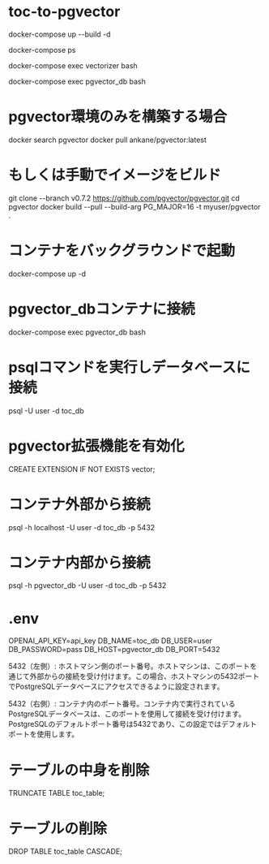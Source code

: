 # toc-to-pgvector

docker-compose up --build -d

docker-compose ps

docker-compose exec vectorizer bash

docker-compose exec pgvector_db bash


# pgvector環境のみを構築する場合
docker search pgvector
docker pull ankane/pgvector:latest

# もしくは手動でイメージをビルド
git clone --branch v0.7.2 https://github.com/pgvector/pgvector.git
cd pgvector
docker build --pull --build-arg PG_MAJOR=16 -t myuser/pgvector .


# コンテナをバックグラウンドで起動
docker-compose up -d

# pgvector_dbコンテナに接続
docker-compose exec pgvector_db bash

# psqlコマンドを実行しデータベースに接続
psql -U user -d toc_db

# pgvector拡張機能を有効化
CREATE EXTENSION IF NOT EXISTS vector;


# コンテナ外部から接続
psql -h localhost -U user -d toc_db -p 5432

# コンテナ内部から接続
psql -h pgvector_db -U user -d toc_db -p 5432

# .env
OPENAI_API_KEY=api_key
DB_NAME=toc_db
DB_USER=user
DB_PASSWORD=pass
DB_HOST=pgvector_db
DB_PORT=5432

5432（左側）: ホストマシン側のポート番号。ホストマシンは、このポートを通じて外部からの接続を受け付けます。この場合、ホストマシンの5432ポートでPostgreSQLデータベースにアクセスできるように設定されます。

5432（右側）: コンテナ内のポート番号。コンテナ内で実行されているPostgreSQLデータベースは、このポートを使用して接続を受け付けます。PostgreSQLのデフォルトポート番号は5432であり、この設定ではデフォルトポートを使用します。


# テーブルの中身を削除
TRUNCATE TABLE toc_table;

# テーブルの削除
DROP TABLE toc_table CASCADE;
